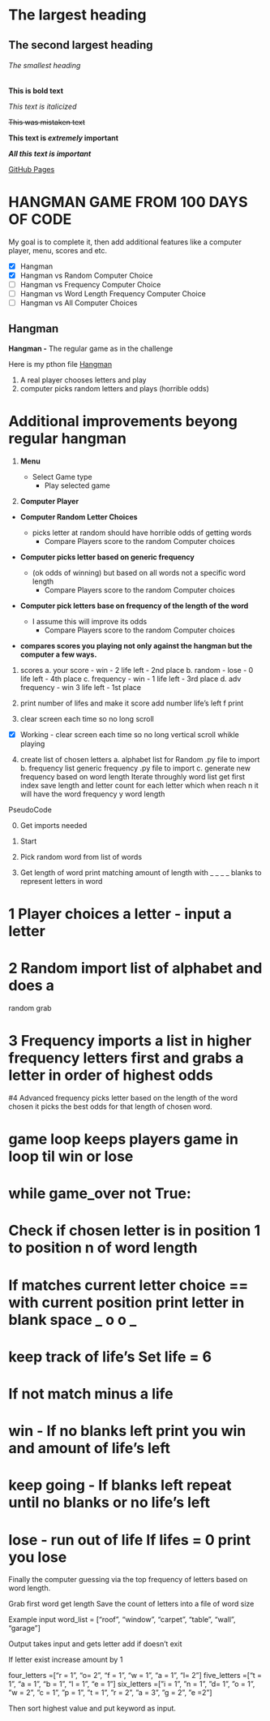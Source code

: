 # The largest heading
## The second largest heading
###### The smallest heading

**This is bold text**

*This text is italicized*

~~This was mistaken text~~

**This text is _extremely_ important**

***All this text is important***

[GitHub Pages](https://pages.github.com/)





# HANGMAN GAME FROM 100 DAYS OF CODE

My goal is to complete it, then add additional features like a computer player, menu, scores and etc.

- [x] Hangman 
- [x] Hangman vs Random Computer Choice
- [ ] Hangman vs Frequency Computer Choice
- [ ] Hangman vs Word Length Frequency Computer Choice
- [ ] Hangman vs All Computer Choices

## Hangman

**Hangman -** The regular game as in the challenge

Here is my pthon file [Hangman](https://github.com/taylorjohn/hangman/blob/main/hangman.py)

1.   A real player chooses letters and play
2.  computer picks random letters and plays (horrible odds)

# Additional improvements beyong regular hangman 

1. **Menu**
   - Select Game type
     - Play selected game

2. **Computer Player**

  - **Computer Random Letter Choices**
    - picks letter at random should have horrible odds of getting words
      -  Compare Players score to the random Computer choices
  
  - **Computer picks letter based on generic frequency**
    - (ok odds of winning) but based on all words not a specific word length
      -  Compare Players score to the random Computer choices

  - **Computer pick letters base on frequency of the length of the word**
    -  I assume this will improve its odds
        -  Compare Players score to the random Computer choices

  - **compares scores you playing not only against the hangman but the computer a few ways.**

1. scores
  a.  your score - win - 2 life left - 2nd place
  b.  random - lose - 0 life left - 4th place
  c.  frequency - win - 1 life left - 3rd place
  d.  adv frequency - win 3 life left - 1st place

2. print number of lifes and make it score
  add number life’s left f print


3.  clear screen each time so no long scroll
- [x]  Working - clear screen each time so no long vertical scroll whikle playing

4. create list of chosen letters
  a.  alphabet list for Random  .py file to import
  b.  frequency list generic frequency  .py file to import
  c.  generate new frequency based on word length
      Iterate throughly word list get first index save length and letter count for each letter which when reach n it will have the word frequency y word length


PseudoCode

0. Get imports needed
1. Start

2. Pick random word from list of words

3. Get length of word print matching amount of length with _ _ _ _ blanks to represent letters in word


# 1 Player choices a letter - input a letter

# 2 Random import list of alphabet and does a
random grab

# 3 Frequency imports a list in higher frequency letters first and grabs a letter in order of highest odds

#4 Advanced frequency picks letter based on the length of the word chosen it picks the best odds for that length of chosen word.

# game loop keeps players game in loop til win or lose
# while game_over not True:

# Check if chosen letter is in position 1 to position n of word length

# If matches current letter choice == with current position print letter in blank space _ o o _

# keep track of life’s Set life = 6

# If not match minus a life

# win - If no blanks left print you win and amount of life’s left

# keep going - If blanks left repeat until no blanks or no life’s left

# lose - run out of life If lifes = 0 print you lose


Finally the computer guessing via the top frequency of letters based on word length.

Grab first word get length 
Save the count of letters into a file of word size

Example input
word_list = [“roof”, “window”, “carpet”, “table”, “wall”, “garage”]



Output takes input and gets letter add if doesn’t exit

If letter exist increase amount by 1

four_letters =[“r = 1”, “o= 2”, “f = 1”, “w = 1”, “a = 1”, “l= 2”]
five_letters =[“t = 1”, “a = 1”, “b = 1”, “l = 1”, “e = 1”]
six_letters =[”i = 1”, ”n = 1”, ”d= 1”, ”o = 1”, ”w = 2”, ”c = 1”, ”p = 1”, ”t = 1”, ”r = 2”, ”a = 3”, ”g = 2”, ”e =2”]

Then sort highest value and put keyword as input.


